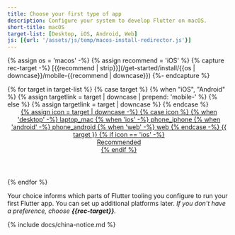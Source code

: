 ```yaml
---
title: Choose your first type of app
description: Configure your system to develop Flutter on macOS.
short-title: macOS
target-list: [Desktop, iOS, Android, Web]
js: [{url: '/assets/js/temp/macos-install-redirector.js'}]
---
```


{% assign os = 'macos'
   -%}
{% assign recommend = 'iOS' %}
{% capture rec-target -%}
[{{recommend | strip}}](/get-started/install/{{os | downcase}}/mobile-{{recommend | downcase}})
{%- endcapture %}

<div class="card-deck mb-8">
{% for target in target-list %}
{% case target %}
{% when "iOS", "Android" %}
{% assign targetlink = target | downcase | prepend: 'mobile-' %}
{% else %}
{% assign targetlink = target | downcase %}
{% endcase %}
  <a class="card card-app-type card-macos"
     id="install-{{os | downcase}}"
     href="/get-started/install/{{os | downcase}}/{{targetlink}}">
    <div class="card-body">
      <header class="card-title text-center m-0">
        <span class="d-block h1">
          {% assign icon = target | downcase -%}
          {% case icon %}
          {% when 'desktop' -%}
            <span class="material-symbols">laptop_mac</span>
          {% when 'ios' -%}
            <span class="material-symbols">phone_iphone</span>
          {% when 'android' -%}
            <span class="material-symbols">phone_android</span>
          {% when 'web' -%}
            <span class="material-symbols">web</span>
          {% endcase -%}
        </span>
        <span class="text-muted">
        {{ target }}
        </span>
        {% if icon == 'ios' -%}
          <div class="card-subtitle">Recommended</div>
        {% endif %}
      </header>
    </div>
  </a>
{% endfor %}
</div>

Your choice informs which parts of Flutter tooling you configure
to run your first Flutter app.
You can set up additional platforms later.
_If you don't have a preference, choose **{{rec-target}}**._

{% include docs/china-notice.md %}
